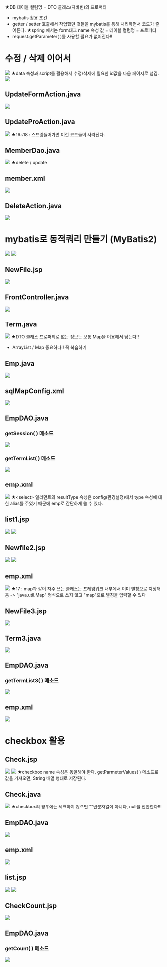 ★DB 테이블 컬럼명 = DTO 클래스(자바빈)의 프로퍼티
- mybatis 활용 조건
- getter / setter 호출해서 작업했던 것들을 mybatis를 통해 처리하면서 코드가 줄어든다.
★spring 에서는 form태그 name 속성 값 = 테이블 컬럼명 = 프로퍼티
- request.getParameter( )를 사용할 필요가 없어진다!!


# 수정 / 삭제 이어서
![](../image/Pasted%20image%2020240415091744.png)
★data 속성과 script를 활용해서 수정/삭제에 필요한 id값을 다음 페이지로 넘김.
![](../image/Pasted%20image%2020240415091928.png)



## UpdateFormAction.java
![](../image/Pasted%20image%2020240415092257.png)


## UpdateProAction.java
![](../image/Pasted%20image%2020240415095026.png)
★16~18 : 스프링들어가면 이런 코드들이 사라진다.


## MemberDao.java
![](../image/Pasted%20image%2020240415100959.png)
★delete / update


## member.xml
![](../image/Pasted%20image%2020240415101525.png)



## DeleteAction.java
![](../image/Pasted%20image%2020240415102437.png)



# mybatis로 동적쿼리 만들기 (MyBatis2)
![](../image/Image20240415103700.png)
![](../image/Image20240415103646.png)

## NewFile.jsp
![](../image/Pasted%20image%2020240415103848.png)


## FrontController.java
![](../image/Pasted%20image%2020240415110516.png)

## Term.java
![](../image/Pasted%20image%2020240415111122.png)
★DTO 클래스 프로퍼티로 없는 정보는 보통 Map을 이용해서 담는다!!
- ArrayList / Map 중요하다!! 꼭 복습하기

## Emp.java
![](../image/Pasted%20image%2020240415111225.png)


## sqlMapConfig.xml
![](../image/Pasted%20image%2020240415112743.png)


## EmpDAO.java
### getSession( ) 메소드
![](../image/Pasted%20image%2020240415113051.png)

### getTermList( ) 메소드
![](../image/Pasted%20image%2020240415113119.png)


## emp.xml
![](../image/Pasted%20image%2020240415113621.png)
★\<select> 엘리먼트의 resultType 속성은 config(환경설정)에서 type 속성에 대한 alias를 주었기 때문에 emp로 간단하게 쓸 수 있다.


## list1.jsp
![](../image/Pasted%20image%2020240415114238.png)
![](../image/Pasted%20image%2020240415114921.png)



## Newfile2.jsp
![](../image/Pasted%20image%2020240415123451.png)
![](../image/Pasted%20image%2020240415123917.png)


## emp.xml
![](../image/Pasted%20image%2020240415124838.png)
★17 : map과 같이 자주 쓰는 클래스는 프레임워크 내부에서 이미 별칭으로 지정해 둠 -> "java.util.Map" 형식으로 쓰지 않고 "map"으로 별칭을 입력할 수 있다


## NewFile3.jsp
![](../image/Pasted%20image%2020240415142148.png)


## Term3.java
![](../image/Pasted%20image%2020240415143104.png)


## EmpDAO.java
### getTermList3( ) 메소드
![](../image/Pasted%20image%2020240415143856.png)



## emp.xml
![](../image/Pasted%20image%2020240415143938.png)


# checkbox 활용
## Check.jsp
![](../image/Pasted%20image%2020240415150253.png)
![](../image/Pasted%20image%2020240415150850.png)
★checkbox name 속성은 동일해야 한다. getParmeterValues( ) 메소드로 값을 가져오면, String 배열 형태로 저장된다.

## Check.java
![](../image/Pasted%20image%2020240415151107.png)
★checkbox의 경우에는 체크하지 않으면 ""빈문자열이 아니라, null을 반환한다!!!


## EmpDAO.java
![](../image/Pasted%20image%2020240415151628.png)


## emp.xml
![](../image/Pasted%20image%2020240415152259.png)


## list.jsp
![](../image/Pasted%20image%2020240415153139.png)
![](../image/Pasted%20image%2020240415153817.png)


## CheckCount.jsp
![](../image/Pasted%20image%2020240415160227.png)


## EmpDAO.java
### getCount( ) 메소드
![](../image/Pasted%20image%2020240415161122.png)
